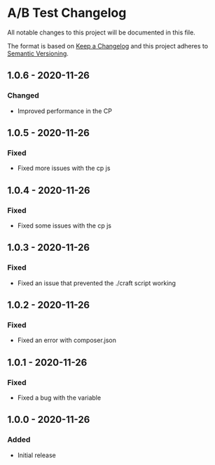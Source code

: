 # A/B Test  Changelog

All notable changes to this project will be documented in this file.

The format is based on [Keep a Changelog](http://keepachangelog.com/) and this project adheres to [Semantic Versioning](http://semver.org/).

## 1.0.6 - 2020-11-26
### Changed
- Improved performance in the CP

## 1.0.5 - 2020-11-26
### Fixed
- Fixed more issues with the cp js

## 1.0.4 - 2020-11-26
### Fixed
- Fixed some issues with the cp js

## 1.0.3 - 2020-11-26
### Fixed
- Fixed an issue that prevented the ./craft script working

## 1.0.2 - 2020-11-26
### Fixed
- Fixed an error with composer.json

## 1.0.1 - 2020-11-26
### Fixed
- Fixed a bug with the variable

## 1.0.0 - 2020-11-26
### Added
- Initial release
